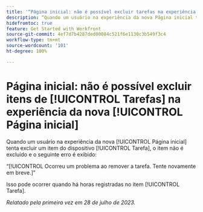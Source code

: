 ```yaml
---
title: '“Página inicial: não é possível excluir tarefas na experiência da nova Página inicial”'
description: “Quando um usuário na experiência da nova Página inicial tenta excluir um item do dispositivo Tarefa, o item não é excluído e um erro é exibido.”
hidefromtoc: true
feature: Get Started with Workfront
source-git-commit: 4ef7d7b4287ded00084c521f6e1130c3b549f3c4
workflow-type: tm+mt
source-wordcount: '101'
ht-degree: 100%

---
```



# Página inicial: não é possível excluir itens de [!UICONTROL Tarefas] na experiência da nova [!UICONTROL Página inicial] 

<!--
>[!NOTE]
>
>This issue was resolved on August 10, 2023.
-->

Quando um usuário na experiência da nova [!UICONTROL Página inicial] tenta excluir um item do dispositivo [!UICONTROL Tarefa], o item não é excluído e o seguinte erro é exibido:

“[!UICONTROL Ocorreu um problema ao remover a tarefa. Tente novamente em breve.]”

Isso pode ocorrer quando há horas registradas no item [!UICONTROL Tarefa].

_Relatado pela primeira vez em 28 de julho de 2023._

